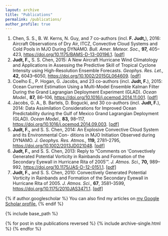 ```yaml
---
layout: archive
title: "Publications"
permalink: /publications/
author_profile: true
---
```



<ol>
    <li>Chen, S. S., B. W. Kerns, N. Guy, and 7 co-authors (incl. <strong>F. Judt,</strong>), 2016: Aircraft Observations of Dry Air, ITCZ, Convective Cloud Systems and Cold Pools in MJO During DYNAMO. <em>Bull. Amer. Meteor. Soc.,</em> <strong>97,</strong> 405–423, <a href="https://doi.org/10.1175/BAMS- D-13-00196.1">https://doi.org/10.1175/BAMS-D-13-00196.1</a>. <a href="https://falkojudt.github.io/files/Chen%20et%20al.%202016%20-%20Aircraft%20Observations%20of%20Dry%20Air%2C%20the%20ITCZ%2C%20Convective%20Cloud%20Systems%2C%20and%20Cold%20Pools%20in%20MJO%20during%20DYNAMO.pdf">[pdf]</a></li>
    <li><strong>Judt, F.,</strong> S. S. Chen, 2015: A New Aircraft Hurricane Wind Climatology and Applications in Assessing the Predictive Skill of Tropical Cyclone Intensity using High-Resolution Ensemble Forecasts. <em>Geophys. Res. Let.,</em> <strong>42,</strong> 6043–6050, <a href="https://doi.org/10.1002/2015GL064609">https://doi.org/10.1002/2015GL064609</a>. <a href="https://falkojudt.github.io/files/Judt%20and%20Chen%202015%20-%20A%20New%20Aircraft%20Hurricane%20Wind%20Climatology%20and%20Appli%20...%20f%20Tropical%20Cyclone%20Intensity%20Using%20High-Resolution%20Ensemble%20Forecasts.pdf">[pdf]</a></li>
    <li>Coelho E., P. Hogan, G. Jacobs, and 23 co-authors (incl. <strong>Judt, F.</strong>), 2015: Ocean Current Estimation Using a Multi-Model Ensemble Kalman Filter During the Grand Lagrangian Deployment Experiment (GLAD). <em>Ocean Model.,</em> <strong>87,</strong> 86–106, <a href="https://doi.org/10.1016/j.ocemod.2014.11.001">https://doi.org/10.1016/j.ocemod.2014.11.001</a>. <a href="https://falkojudt.github.io/files/Coelho%20et%20al.%202015%20-%20Ocean%20current%20estimation%20using%20a%20Multi-Model%20Ensemble%20Kalman%20Filter%20during%20the%20Grand%20Lagrangian%20Deployment%20experiment%20(GLAD).pdf">[pdf]</a></li>
    <li>Jacobs, G. A., B. Bartels, D. Bogucki, and 30 co-authors (incl. <strong>Judt, F.</strong>), 2014: Data Assimilation Considerations for Improved Ocean Predictability during the Gulf of Mexico Grand Lagrangian Deployment (GLAD). <em>Ocean Model.,</em> <strong>83,</strong> 98–117, <a href="https://doi.org/10.1016/j.ocemod.2014.09.003">https://doi.org/10.1016/j.ocemod.2014.09.003</a>. <a href="https://falkojudt.github.io/files/Jacobs%20et%20al.%202014%20-%20Data%20assimilation%20considerations%20for%20improved%20ocean%20...%20tability%20during%20the%20Gulf%20of%20Mexico%20Grand%20Lagrangian%20Deployment%20(GLAD).pdf">[pdf]</a></li>   
    <li><strong>Judt, F.,</strong> and S. S. Chen, 2014: An Explosive Convective Cloud System and its Environmental Con- ditions in MJO Initiation Observed during DYNAMO. <em>J. Geophys. Res. Atmos.,</em> <strong>119,</strong> 2781–2795, <a href="https://doi.org/10.1002/2013JD021048">https://doi.org/10.1002/2013JD021048</a>. <a href="https://falkojudt.github.io/files/Judt%20and%20Chen%202014%20-%20An%20explosive%20convective%20cloud%20system%20and%20its%20environmental%20conditions%20in%20MJO%20initiation%20observed%20during%20DYNAMO.pdf">[pdf]</a></li> 
    <li><strong>Judt, F.,</strong> and S. S. Chen, 2013: Reply to “Comments on ‘Convectively Generated Potential Vorticity in Rainbands and Formation of the Secondary Eyewall in Hurricane Rita of 2005’”. <em>J. Atmos. Sci.,</em> <strong>70,</strong> 989–992, <a href="https://doi.org/10.1175/JAS-D-12-0151.1">https://doi.org/10.1175/JAS-D-12-0151.1</a>. <a href="https://falkojudt.github.io/files/Judt%20and%20Chen%202013%20-%20Reply%20to%20“Comments%20on%20‘Convectively%20Generated%20Poten%20...%20ds%20and%20Formation%20of%20the%20Secondary%20Eyewall%20in%20Hurricane%20Rita%20of%202005'”.pdf">[pdf]</a></li>
    <li><strong>Judt, F.,</strong> and S. S. Chen, 2010: Convectively Generated Potential Vorticity in Rainbands and Formation of the Secondary Eyewall in Hurricane Rita of 2005. <em>J. Atmos. Sci.,</em> <strong>67</strong>, 3581–3599, <a href="https://doi.org/10.1175/2010JAS3471.1">https://doi.org/10.1175/2010JAS3471.1</a>. <a href="https://falkojudt.github.io/files/Judt%20and%20Chen%202010%20-%20Convectively%20Generated%20Potential%20Vorticity%20in%20Rainbands%20and%20Formation%20of%20the%20Secondary%20Eyewall%20in%20Hurricane%20Rita%20of%202005.pdf">[pdf]</a></li>
</ol>


{% if author.googlescholar %}
  You can also find my articles on <u><a href="{{author.googlescholar}}">my Google Scholar profile</a>.</u>
{% endif %}

{% include base_path %}

{% for post in site.publications reversed %}
  {% include archive-single.html %}
{% endfor %}
